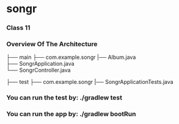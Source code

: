 # songr

### Class 11

### Overview Of The Architecture

├── main ├── com.example.songr |── Album.java                   
├── SongrApplication.java                                                    
└── SongrController.java

├── test ├── com.example.songr |── SongrApplicationTests.java


### You can run the test by: ./gradlew test

### You can run the app by: ./gradlew bootRun